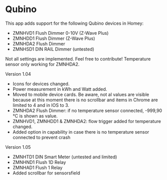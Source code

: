 ﻿# Qubino

This app adds support for the following Qubino devices in Homey:

* ZMNHVD1 Flush Dimmer 0-10V (Z-Wave Plus)
* ZMNHDD1 Flush Dimmer (Z-Wave Plus)
* ZMNHDA2 Flush Dimmer
* ZMNHSD1 DIN RAIL Dimmer (untested)

Not all settings are implemented. Feel free to contribute!
Temperature sensor only working for ZMNHDA2.

Version 1.04

* Icons for devices changed.
* Power measurement in kWh and Watt added.
* Moved to mobile device cards. Be aware, not al values are visible because at this moment there is no scrollbar and items in Chrome are limited to 4 and in IOS to 3.
* ZMNHDA2 Flush Dimmer: if no temperature sensor connected, -999,90 °C is shown as value.
* ZMNHVD1, ZMNHDD1 & ZMNHDA2: flow trigger added for temperature changed.
* Added option in capability in case there is no temperature sensor connected to prevent crash

Version 1.05

* ZMNHTD1 DIN Smart Meter (untested and limited)
* ZMNHND1 Flush 1D Relay
* ZMNHAD1 Flush 1 Relay
* Added scrollbar for sensorsfield
